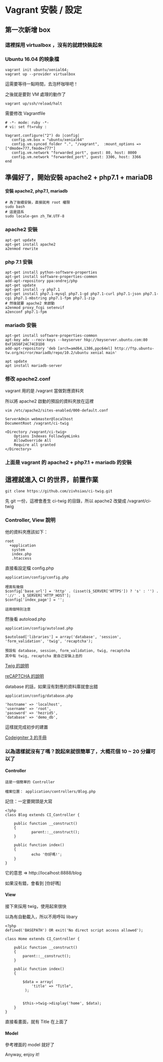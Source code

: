 # Vagrant 安裝  / 設定

## 第一次新增 box

### 這裡採用  virtualbox ，沒有的就趕快裝起來

### Ubuntu 16.04 的映象檔 

    vagrant init ubuntu/xenial64;
    vagrant up --provider virtualbox
    
這需要等待一點時間，去泡杯咖啡吧！    


之後就是要對 VM 處理的動作了

    vagrant up/ssh/reload/halt

需要修改 Vagrantfile

    # -*- mode: ruby -*-
    # vi: set ft=ruby :

    Vagrant.configure("2") do |config|
       config.vm.box = "ubuntu/xenial64"
       config.vm.synced_folder ".", "/vagrant",  :mount_options => ["dmode=777,fmode=777"]
       config.vm.network "forwarded_port", guest: 80, host: 8000
       config.vm.network "forwarded_port", guest: 3306, host: 3366
    end
    
## 準備好了，開始安裝 apache2 + php7.1 + mariaDB

#### 安裝 apache2, php7.1, mariadb

    # 為了後續安裝，直接就用 root 權限    
    sudo bash
    # 這是語系
    sudo locale-gen zh_TW.UTF-8 

### apache2 安裝
    
    apt-get update
    apt-get install apache2
    a2enmod rewrite

### php 7.1 安裝

    apt-get install python-software-properties
    apt-get install software-properties-common
    add-apt-repository ppa:ondrej/php
    apt-get update
    apt-get install -y php7.1
    apt-get install php7.1-mysql php7.1-gd php7.1-curl php7.1-json php7.1-cgi php7.1-mbstring php7.1-fpm php7.1-zip
    # 然後就要 apache2 來啟動
    a2enmod proxy_fcgi setenvif
    a2enconf php7.1-fpm


### mariadb 安裝

    apt-get install software-properties-common
    apt-key adv --recv-keys --keyserver hkp://keyserver.ubuntu.com:80 0xF1656F24C74CD1D8
    add-apt-repository 'deb [arch=amd64,i386,ppc64el] http://ftp.ubuntu-tw.org/mirror/mariadb/repo/10.2/ubuntu xenial main'

    apt update
    apt install mariadb-server


### 修改 apache2.conf

vagrant 用的是 /vagrant 當做對應資料夾

所以將 apache2 啟動的預設的資料夾放在這裡

    vim /etc/apache2/sites-enabled/000-default.conf

    ServerAdmin webmaster@localhost
    DocumentRoot /vagrant/ci-twig

    <Directory /vagrant/ci-twig>
        Options Indexes FollowSymLinks
        AllowOverride All
        Require all granted
    </Directory>
    
### 上面是 vagrant 的 apache2 + php7.1 + mariadb 的安裝    

## 這裡就進入 CI 的世界，前置作業

    git clone https://github.com/zivhsiao/ci-twig.git

先 git 一份，這裡會產生 ci-twig 的目錄，所以 apache2 改變成 /vagrant/ci-twig

### Controller, View 說明

他的資料夾應該如下：

    root
      +application
       system
       index.php
       .htaccess
       
直接看設定檔 config.php

    application/config/config.php
    
    裡面有幾個
    $config['base_url'] = 'http' . (isset($_SERVER['HTTPS']) ? 's' : '') . '://' . $_SERVER['HTTP_HOST'];
    $config['index_page'] = '';
    
    這兩個特別注意
           
然後看 autoload.php

    application/config/autoload.php
    
    $autoload['libraries'] = array('database', 'session', 'form_validation', 'twig', 'recaptcha');
    
    預設有 database, session, form_validation, twig, recaptcha
    其中有 twig, recaptcha 是自己安裝上去的


[Twig 的說明](https://twig.symfony.com/)

[reCAPTCHA 的說明](https://www.google.com/recaptcha/intro/android.html)

database 的話，如果沒有對應的資料庫就會出錯

    application/config/database.php
    
    'hostname' => 'localhost',
	'username' => 'root',
	'password' => 'hezrid5',
	'database' => 'demo_db',
	
這樣就完成初步的建置

[Codeigniter 3 的手冊](https://codeigniter.org.tw/userguide3/general/welcome.html)	

### 以為這樣就沒有了嗎？說起來就很簡單了，大概花個 10 ~ 20 分鐘可以了

#### Controller

    
    這是一個簡單的 Controller 
        
    檔案位置： application/controllers/Blog.php

記住：一定要開頭是大寫
    
    <?php
    class Blog extends CI_Controller {

        public function __construct()
        {
                parent::__construct();
        }

        public function index()
        {
                echo '你好嗎!';
        }
    }
    
它的意思 => http://localhost:8888/blog

如果沒有錯，會看到 [你好嗎]


#### View

接下來採用 twig，使用起來很快

以為有自動載入，所以不用呼叫 libary

    <?php
    defined('BASEPATH') OR exit('No direct script access allowed');

    class Home extends CI_Controller {

	    public function __construct()
	    {
		    parent::__construct();
	    }
	
	    public function index()
	    {
	    
		    $data = array(
			    'title' => "Title",
			 );
			
			 
		    $this->twig->display('home', $data);	
	    }
    }

直接看畫面，就有 Title 在上面了

#### Model

參考裡面的 model 就好了

Anyway, enjoy it!
